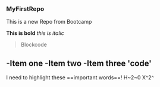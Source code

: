 ### MyFirstRepo
 This is a new Repo from Bootcamp

 **This is bold**
 *this is italic*
 >Blockcode
 
 -Item one
 -Item two 
 -Item three
 'code'
 ---
 I need to highlight these ==important words==!
 H~2~0
 X^2^
